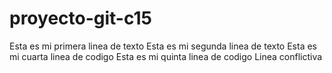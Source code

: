 # proyecto-git-c15
Esta es mi primera linea de texto
Esta es mi segunda linea de texto
Esta es mi cuarta linea de codigo
Esta es mi quinta linea de codigo
Linea conflictiva
